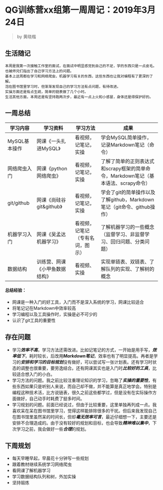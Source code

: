# QG训练营xx组第一周周记：2019年3月24日
>by 黄晓楷

## 生活随记
    本周是我第一次接触工作室的面试，在面试中明显感觉到自己的不足，学的东西只是一点皮毛。也被师兄们指出了自己学习方法上的问题。
    基本上这周都在学习和网络爬虫，机器学习有关的东西，这些东西也让我对编程有了更深的了解。
    泡在图书馆里学习时，但渐渐发现自己的学习方法有点问题，有待改进。
    实操方面还是有点生疏，简单的链表做了几个小时。
    生活其他方面，本周还是有坚持跑两次步，最近有一点上火和小感冒，身体还是得保护好的。


## 一周总结
学习内容|学习资料|学习方法|成果
---|---|---|---
MySQL基本操作|网课《一头扎进MySQL》|看视频，记笔记，实操|学会MySQL简单操作，记录Markdown笔记（命令）
网络爬虫入门|网课《python网络爬虫》|看视频，记笔记，实操|了解了简单的正则表达式和scrapy框架的简单命令，Markdown笔记（基本语法、scrapy命令）
git/github|网课《尚硅谷git&github》|看视频，记笔记，实操|学会了git的简单操作以及了解github，Markdown笔记（git命令、github操作）
机器学习入门|网课《吴孟达机器学习》|看视频，记笔记（专有名词，图示）|了解机器学习的一些概念（监督学习、非监督学习、回归问题、分类问题）
数据结构|训练营、网课《小甲鱼数据结构》|看视频、实操|实现单链表、双链表、了解队列的实现、了解树的概念
#### 总结经验：
- 网课是一种入门的好工具，入门而不是深入系统的学习，网课比较适合
- 将笔记记在Markdown中效率较高
- 学习编程以及工具操作时，实操是必不可少的
- 认识了git工具的重要性
## 存在问题
- 学习***效率不高***，学习方法还需改进。比如记笔记的方式，一开始是用手写，***效率低下***，耗时较长，后改用***Markdown笔记***，效率也有了明显提高。再者是学习的***安排和学习的目标规划***没有做好，可以尝试写一张计划表。还有学习时状态的调整也很重要，要劳逸结合。还有网课其实也是入门时***比较好的工具***，比较适合想入门的小白。
- 学习方法的问题。我之前比较注重理论知识的学习，忽略了***实操的重要性***，有些东西如果只是听别人来说，而自己却不做，并不能算是真正地学会。特别是编程这种技术活，比方说链表，很久之前这些都学过，但是没有在实际操作方面做好，自己动手时耗费了挺多时间。
- 学习规划的问题。前面已经说过，但由于比较重要，这里单独再列成一点。我喜欢呆在呆在图书馆里学习，觉得这样能排除很多的干扰。但后来我发现自己在图书馆里虽然呆的时间长，但却***毫无效率可言***，最近仔细想一下，主要还是安排不合理造成的。由于没有较好的规划和目标，也会导致***精神难以集中***，下次学习之前，我会做好一些***合理***的规划。


## 下周规划
- 每天早睡早起，早晨花十分钟写一些规划
- 跟着教材继续系统学习网络爬虫
- 看网课了解机器学习
- 学习数据结构队列和树，外加实操
- 坚持锻炼


